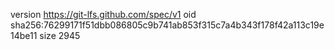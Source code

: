 version https://git-lfs.github.com/spec/v1
oid sha256:76299171f51dbb086805c9b741ab853f315c7a4b343f178f42a113c19e14be11
size 2945

